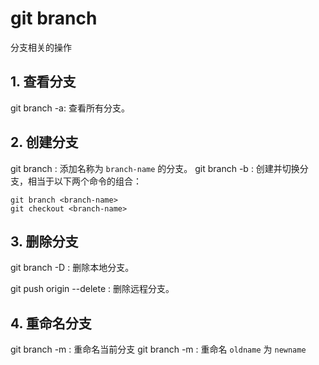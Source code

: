 # git branch

分支相关的操作

## 1. 查看分支

git branch -a: 查看所有分支。

## 2. 创建分支

git branch <branch-name>: 添加名称为 `branch-name` 的分支。
git branch -b <branch-name>: 创建并切换分支，相当于以下两个命令的组合：

```shell
git branch <branch-name>
git checkout <branch-name>
```

## 3. 删除分支

git branch -D <branch-name>: 删除本地分支。

git push origin --delete <branch-name>: 删除远程分支。

## 4. 重命名分支

git branch -m <newname>: 重命名当前分支
git branch -m <oldname> <newname>: 重命名 `oldname` 为 `newname`
